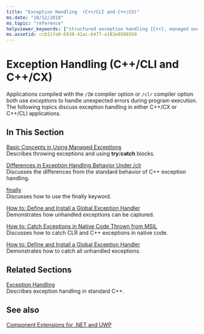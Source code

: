 ```yaml
---
title: "Exception Handling  (C++/CLI and C++/CX)"
ms.date: "10/12/2018"
ms.topic: "reference"
helpviewer_keywords: ["structured exception handling [C++], managed exceptions", "Exception class, managed applications", "exception handling", "C++ exception handling", "exception handling, types of", "System::Exception class in managed applications"]
ms.assetid: ccb11fe8-6938-41ac-b477-a183e85865b9
---
```

# Exception Handling  (C++/CLI and C++/CX)

Applications compiled with the `/ZW` compiler option or `/clr` compiler option both use *exceptions* to handle unexpected errors during program execution. The following topics discuss exception handling in either C++/CX or C++/CLI applications.

## In This Section

[Basic Concepts in Using Managed Exceptions](../dotnet/basic-concepts-in-using-managed-exceptions.md)<br/>
Describes throwing exceptions and using **try**/**catch** blocks.

[Differences in Exception Handling Behavior Under /clr](../dotnet/differences-in-exception-handling-behavior-under-clr.md)<br/>
Discusses the differences from the standard behavior of C++ exception handling.

[finally](../dotnet/finally.md)<br/>
Discusses how to use the finally keyword.

[How to: Define and Install a Global Exception Handler](../dotnet/how-to-define-and-install-a-global-exception-handler.md)<br/>
Demonstrates how unhandled exceptions can be captured.

[How to: Catch Exceptions in Native Code Thrown from MSIL](../dotnet/how-to-catch-exceptions-in-native-code-thrown-from-msil.md)<br/>
Discusses how to catch CLR and C++ exceptions in native code.

[How to: Define and Install a Global Exception Handler](../dotnet/how-to-define-and-install-a-global-exception-handler.md)<br/>
Demonstrates how to catch all unhandled exceptions.

## Related Sections

[Exception Handling](../cpp/exception-handling-in-visual-cpp.md)<br/>
Describes exception handling in standard C++.

## See also

[Component Extensions for .NET and UWP](component-extensions-for-runtime-platforms.md)
